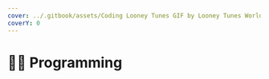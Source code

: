 ```yaml
---
cover: ../.gitbook/assets/Coding Looney Tunes GIF by Looney Tunes World of Mayhem.gif
coverY: 0
---
```


# 👨‍💻 Programming

